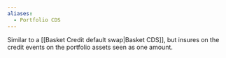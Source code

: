 ```yaml
---
aliases:
  - Portfolio CDS
---
```

Similar to a [[Basket Credit default swap|Basket CDS]], but insures on the credit events on the portfolio assets seen as one amount.